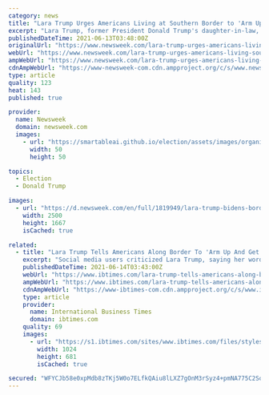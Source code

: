 ```yaml
---
category: news
title: "Lara Trump Urges Americans Living at Southern Border to 'Arm Up, Get Guns'"
excerpt: "Lara Trump, former President Donald Trump's daughter-in-law, on Saturday night urged Americans living at the southern border to \"arm up\" and \"get guns\" as she railed against President Joe Biden's immigration policies."
publishedDateTime: 2021-06-13T03:48:00Z
originalUrl: "https://www.newsweek.com/lara-trump-urges-americans-living-southern-border-arm-get-guns-1600116"
webUrl: "https://www.newsweek.com/lara-trump-urges-americans-living-southern-border-arm-get-guns-1600116"
ampWebUrl: "https://www.newsweek.com/lara-trump-urges-americans-living-southern-border-arm-get-guns-1600116?amp=1"
cdnAmpWebUrl: "https://www-newsweek-com.cdn.ampproject.org/c/s/www.newsweek.com/lara-trump-urges-americans-living-southern-border-arm-get-guns-1600116?amp=1"
type: article
quality: 123
heat: 143
published: true

provider:
  name: Newsweek
  domain: newsweek.com
  images:
    - url: "https://smartableai.github.io/election/assets/images/organizations/newsweek.com-50x50.jpg"
      width: 50
      height: 50

topics:
  - Election
  - Donald Trump

images:
  - url: "https://d.newsweek.com/en/full/1819949/lara-trump-bidens-border-crisis.jpg"
    width: 2500
    height: 1667
    isCached: true

related:
  - title: "Lara Trump Tells Americans Along Border To 'Arm Up And Get Guns' As Migrants Surge"
    excerpt: "Social media users criticized Lara Trump, saying her words could promote vigilante violence and hate crimes against immigrants."
    publishedDateTime: 2021-06-14T03:43:00Z
    webUrl: "https://www.ibtimes.com/lara-trump-tells-americans-along-border-arm-get-guns-migrants-surge-3225005"
    ampWebUrl: "https://www.ibtimes.com/lara-trump-tells-americans-along-border-arm-get-guns-migrants-surge-3225005?amp=1"
    cdnAmpWebUrl: "https://www-ibtimes-com.cdn.ampproject.org/c/s/www.ibtimes.com/lara-trump-tells-americans-along-border-arm-get-guns-migrants-surge-3225005?amp=1"
    type: article
    provider:
      name: International Business Times
      domain: ibtimes.com
    quality: 69
    images:
      - url: "https://s1.ibtimes.com/sites/www.ibtimes.com/files/styles/full/public/2021/06/05/trumps-daughter-in-law-lara-trump-announced-she.jpg"
        width: 1024
        height: 681
        isCached: true

secured: "WFYCJb58e0xpMdb8zTKj5W0o7ELfkQAiu8lLXZ7gOnM3rSyz4+pmNA775C2SqUI9EWMp35WfE45DugBXqkn46cpb/wnDD+gFApxuqHT5Mo3zkuvYmvMN2gic5Cq52dxhFXU+l1pAd6GB5RQmw57nWjwIORwBdQwNYfiRoFUI68uck+Gj7ZtoHTztDp/Rul9gR7Xj8Y2TInvrfC9SrMOMU0QHdjBm/zbgsTydo8EETN2MVNxJ8XfZ2v8JdCZTGG2ammJ5QsUbNDeP5H/HtutLw9EM3RIvjtnB0AtXhMs7ZkBKWG+M7Gs8UX8EuofX0RK09981F02rvZ246BiXBlR4K30jpG3MRrEGdGdCuEa649w=;6/moBUYMyHG1i5OV1J+meg=="
---
```


